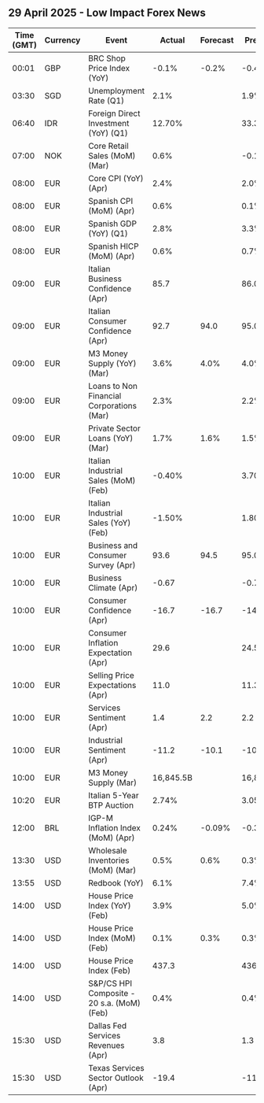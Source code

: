 ## 29 April 2025 - Low Impact Forex News

| Time (GMT) | Currency | Event | Actual | Forecast | Previous |
|------|----------|-------|--------|----------|----------|
| 00:01 | GBP | BRC Shop Price Index (YoY) | -0.1% | -0.2% | -0.4% |
| 03:30 | SGD | Unemployment Rate (Q1) | 2.1% |  | 1.9% |
| 06:40 | IDR | Foreign Direct Investment (YoY) (Q1) | 12.70% |  | 33.30% |
| 07:00 | NOK | Core Retail Sales (MoM) (Mar) | 0.6% |  | -0.1% |
| 08:00 | EUR | Core CPI (YoY) (Apr) | 2.4% |  | 2.0% |
| 08:00 | EUR | Spanish CPI (MoM) (Apr) | 0.6% |  | 0.1% |
| 08:00 | EUR | Spanish GDP (YoY) (Q1) | 2.8% |  | 3.3% |
| 08:00 | EUR | Spanish HICP (MoM) (Apr) | 0.6% |  | 0.7% |
| 09:00 | EUR | Italian Business Confidence (Apr) | 85.7 |  | 86.0 |
| 09:00 | EUR | Italian Consumer Confidence (Apr) | 92.7 | 94.0 | 95.0 |
| 09:00 | EUR | M3 Money Supply (YoY) (Mar) | 3.6% | 4.0% | 4.0% |
| 09:00 | EUR | Loans to Non Financial Corporations (Mar) | 2.3% |  | 2.2% |
| 09:00 | EUR | Private Sector Loans (YoY) (Mar) | 1.7% | 1.6% | 1.5% |
| 10:00 | EUR | Italian Industrial Sales (MoM) (Feb) | -0.40% |  | 3.70% |
| 10:00 | EUR | Italian Industrial Sales (YoY) (Feb) | -1.50% |  | 1.80% |
| 10:00 | EUR | Business and Consumer Survey (Apr) | 93.6 | 94.5 | 95.0 |
| 10:00 | EUR | Business Climate (Apr) | -0.67 |  | -0.72 |
| 10:00 | EUR | Consumer Confidence (Apr) | -16.7 | -16.7 | -14.5 |
| 10:00 | EUR | Consumer Inflation Expectation (Apr) | 29.6 |  | 24.5 |
| 10:00 | EUR | Selling Price Expectations (Apr) | 11.0 |  | 11.3 |
| 10:00 | EUR | Services Sentiment (Apr) | 1.4 | 2.2 | 2.2 |
| 10:00 | EUR | Industrial Sentiment (Apr) | -11.2 | -10.1 | -10.7 |
| 10:00 | EUR | M3 Money Supply (Mar) | 16,845.5B |  | 16,858.7B |
| 10:20 | EUR | Italian 5-Year BTP Auction | 2.74% |  | 3.05% |
| 12:00 | BRL | IGP-M Inflation Index (MoM) (Apr) | 0.24% | -0.09% | -0.34% |
| 13:30 | USD | Wholesale Inventories (MoM) (Mar) | 0.5% | 0.6% | 0.3% |
| 13:55 | USD | Redbook (YoY) | 6.1% |  | 7.4% |
| 14:00 | USD | House Price Index (YoY) (Feb) | 3.9% |  | 5.0% |
| 14:00 | USD | House Price Index (MoM) (Feb) | 0.1% | 0.3% | 0.3% |
| 14:00 | USD | House Price Index (Feb) | 437.3 |  | 436.7 |
| 14:00 | USD | S&P/CS HPI Composite - 20 s.a. (MoM) (Feb) | 0.4% |  | 0.4% |
| 15:30 | USD | Dallas Fed Services Revenues (Apr) | 3.8 |  | 1.3 |
| 15:30 | USD | Texas Services Sector Outlook (Apr) | -19.4 |  | -11.3 |
